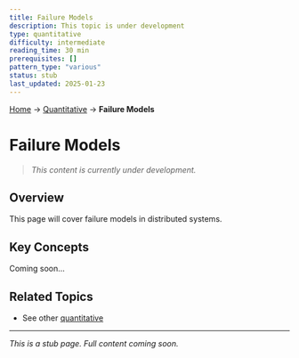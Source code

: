 ```yaml
---
title: Failure Models
description: This topic is under development
type: quantitative
difficulty: intermediate
reading_time: 30 min
prerequisites: []
pattern_type: "various"
status: stub
last_updated: 2025-01-23
---
```


<!-- Navigation -->
[Home](../index.md) → [Quantitative](index.md) → **Failure Models**

# Failure Models

> *This content is currently under development.*

## Overview

This page will cover failure models in distributed systems.

## Key Concepts

Coming soon...

## Related Topics

- See other [quantitative](index.md)

---

*This is a stub page. Full content coming soon.*
